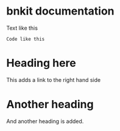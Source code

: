 # bnkit documentation


Text like this

`Code like this`


# Heading here

This adds a link to the right hand side

# Another heading

And another heading is added.